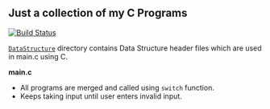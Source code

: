 ## Just a collection of my C Programs

[![Build Status](https://travis-ci.org/crazyuploader/CollegeStuff.svg?branch=master)](https://travis-ci.org/crazyuploader/CollegeStuff)

[`DataStructure`](/programs/c/DataStructure) directory contains Data Structure header files which are used in main.c using C.

<b>main.c</b>

- All programs are merged and called using `switch` function.
- Keeps taking input until user enters invalid input.
